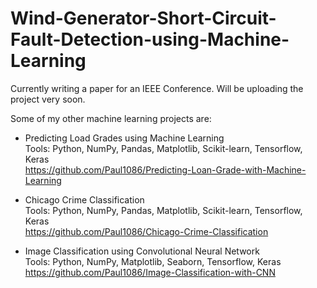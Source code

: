 # Wind-Generator-Short-Circuit-Fault-Detection-using-Machine-Learning

Currently writing a paper for an IEEE Conference. Will be uploading the project very soon.

Some of my other machine learning projects are:

* Predicting Load Grades using Machine Learning <br />
  Tools: Python, NumPy, Pandas, Matplotlib, Scikit-learn, Tensorflow, Keras <br />
  https://github.com/Paul1086/Predicting-Loan-Grade-with-Machine-Learning

* Chicago Crime Classification <br />
  Tools: Python, NumPy, Pandas, Matplotlib, Scikit-learn, Tensorflow, Keras <br />
  https://github.com/Paul1086/Chicago-Crime-Classification

* Image Classification using Convolutional Neural Network <br />
  Tools: Python, NumPy, Matplotlib, Seaborn, Tensorflow, Keras <br />
  https://github.com/Paul1086/Image-Classification-with-CNN

